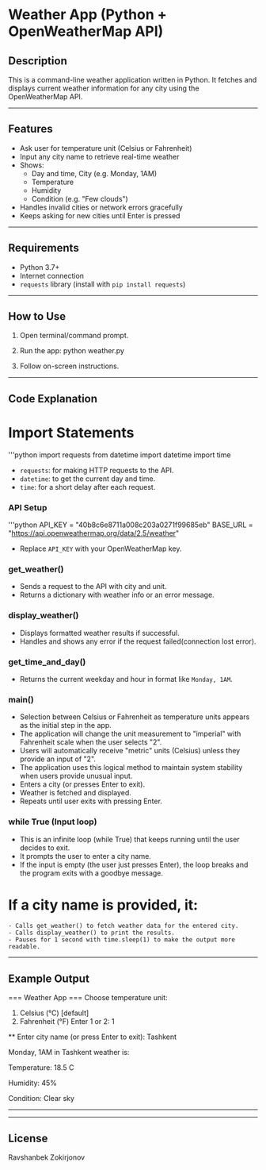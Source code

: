 
# Weather App (Python + OpenWeatherMap API)

## Description
This is a command-line weather application written in Python. It fetches and displays current weather information for any city using the OpenWeatherMap API.

---

## Features

- Ask user for temperature unit (Celsius or Fahrenheit)
- Input any city name to retrieve real-time weather
- Shows:
  - Day and time, City (e.g. Monday, 1AM)
  - Temperature
  - Humidity
  - Condition (e.g. "Few clouds")
- Handles invalid cities or network errors gracefully
- Keeps asking for new cities until Enter is pressed

---

## Requirements

- Python 3.7+
- Internet connection
- `requests` library (install with `pip install requests`)

---

## How to Use

1. Open terminal/command prompt.
2. Run the app:
   	python weather.py
   
3. Follow on-screen instructions.

---

## Code Explanation

# Import Statements
'''python
import requests
from datetime import datetime
import time

- `requests`: for making HTTP requests to the API.
- `datetime`: to get the current day and time.
- `time`: for a short delay after each request.

### API Setup
'''python
API_KEY = "40b8c6e8711a008c203a0271f99685eb"
BASE_URL = "https://api.openweathermap.org/data/2.5/weather"

- Replace `API_KEY` with your OpenWeatherMap key.

### get_weather()
- Sends a request to the API with city and unit.
- Returns a dictionary with weather info or an error message.

### display_weather()
- Displays formatted weather results if successful.
- Handles and shows any error if the request failed(connection lost error).

### get_time_and_day()
- Returns the current weekday and hour in format like `Monday, 1AM`.

### main()
- Selection between Celsius or Fahrenheit as temperature units appears as the initial step in the app.
- The application will change the unit measurement to "imperial" with Fahrenheit scale when the user selects "2".
- Users will automatically receive "metric" units (Celsius) unless they provide an input of "2".
- The application uses this logical method to maintain system stability when users provide unusual input.
- Enters a city (or presses Enter to exit).
- Weather is fetched and displayed.
- Repeats until user exits with pressing Enter.

### while True (Input loop)
- This is an infinite loop (while True) that keeps running until the user decides to exit.
- It prompts the user to enter a city name.
- If the input is empty (the user just presses Enter), the loop breaks and the program exits with a goodbye message.

# If a city name is provided, it:
	- Calls get_weather() to fetch weather data for the entered city.
	- Calls display_weather() to print the results.
	- Pauses for 1 second with time.sleep(1) to make the output more readable.

---

## Example Output

=== Weather App ===
Choose temperature unit:
1. Celsius (°C) [default]
2. Fahrenheit (°F)
Enter 1 or 2: 1

**
Enter city name (or press Enter to exit): Tashkent

Monday, 1AM in Tashkent weather is:

Temperature: 18.5 C

Humidity: 45%

Condition: Clear sky

----------------------------------------

---

## License

Ravshanbek Zokirjonov
